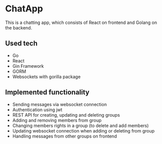 # ChatApp

This is a chatting app, which consists of React on frontend and Golang on the backend.

## Used tech
- Go
- React
- Gin Framework
- GORM
- Websockets with gorilla package

## Implemented functionality
- Sending messages via websocket connection
- Authentication using jwt
- REST API for creating, updating and deleting groups
- Adding and removing members from group
- Changing members rights in a group (to delete and add members)
- Updating websocket connection when adding or deleting from group
- Handling messages from other groups on frontend